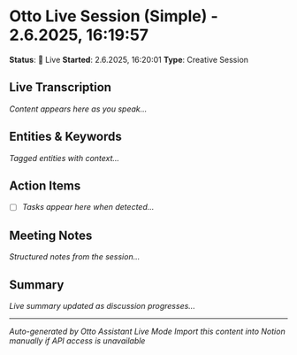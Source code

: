 # Otto Live Session (Simple) - 2.6.2025, 16:19:57

**Status**: 🔴 Live
**Started**: 2.6.2025, 16:20:01
**Type**: Creative Session

## Live Transcription
*Content appears here as you speak...*

## Entities & Keywords
*Tagged entities with context...*

## Action Items
- [ ] *Tasks appear here when detected...*

## Meeting Notes
*Structured notes from the session...*

## Summary
*Live summary updated as discussion progresses...*

---
*Auto-generated by Otto Assistant Live Mode*
*Import this content into Notion manually if API access is unavailable*
